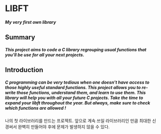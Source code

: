 # LIBFT
##### My very first own library
## Summary
##### This project aims to code a C library regrouping usual functions that you'll be use for all your next projects.
## Introduction
##### C programming can be very tedious when one doesn’t have access to those highly useful standard functions. This project allows you to re-write those functions, understand them, and learn to use them. This library will help you with all your future C projects. Take the time to expand your libft throughout the year. But always, make sure to check which functions are allowed !

나의 첫 라이브러리를 만드는 프로젝트.
앞으로 계속 쓰일 라이브러리인 만큼 최대한 신경써서 완벽히 만들어야 후에 문제가 발생하지 않을 수 있다.